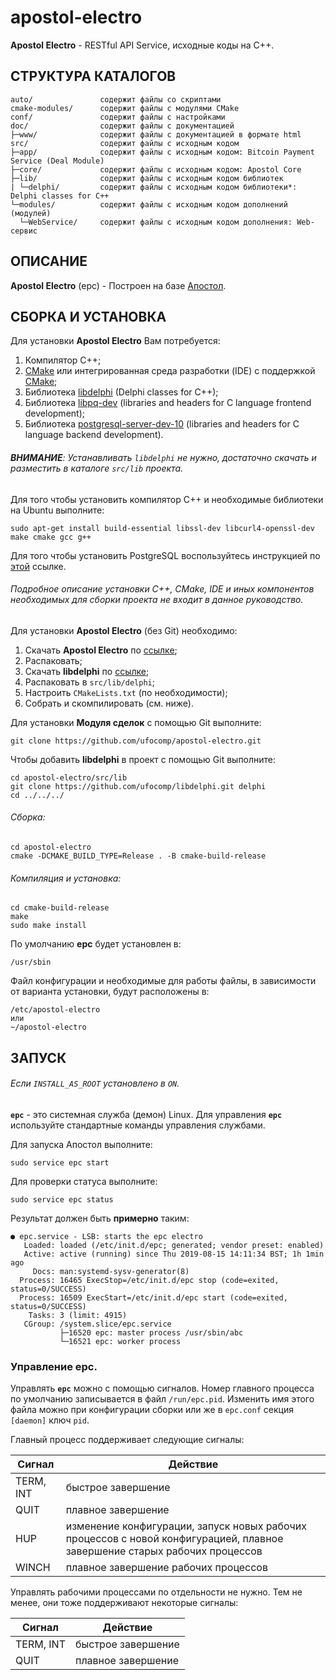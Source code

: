 # apostol-electro

**Apostol Electro** - RESTful API Service, исходные коды на C++.

СТРУКТУРА КАТАЛОГОВ
-

    auto/               содержит файлы со скриптами
    cmake-modules/      содержит файлы с модулями CMake
    conf/               содержит файлы с настройками
    doc/                содержит файлы с документацией
    ├─www/              содержит файлы с документацией в формате html
    src/                содержит файлы с исходным кодом
    ├─app/              содержит файлы с исходным кодом: Bitcoin Payment Service (Deal Module)
    ├─core/             содержит файлы с исходным кодом: Apostol Core
    ├─lib/              содержит файлы с исходным кодом библиотек
    | └─delphi/         содержит файлы с исходным кодом библиотеки*: Delphi classes for C++
    └─modules/          содержит файлы с исходным кодом дополнений (модулей)
      └─WebService/     содержит файлы с исходным кодом дополнения: Web-сервис

ОПИСАНИЕ
-

**Apostol Electro** (epc) - Построен на базе [Апостол](https://github.com/ufocomp/apostol).

СБОРКА И УСТАНОВКА
-
Для установки **Apostol Electro** Вам потребуется:

1. Компилятор C++;
1. [CMake](https://cmake.org) или интегрированная среда разработки (IDE) с поддержкой [CMake](https://cmake.org);
1. Библиотека [libdelphi](https://github.com/ufocomp/libdelphi/) (Delphi classes for C++);
1. Библиотека [libpq-dev](https://www.postgresql.org/download/) (libraries and headers for C language frontend development);
1. Библиотека [postgresql-server-dev-10](https://www.postgresql.org/download/) (libraries and headers for C language backend development).

###### **ВНИМАНИЕ**: Устанавливать `libdelphi` не нужно, достаточно скачать и разместить в каталоге `src/lib` проекта.

Для того чтобы установить компилятор C++ и необходимые библиотеки на Ubuntu выполните:
~~~
sudo apt-get install build-essential libssl-dev libcurl4-openssl-dev make cmake gcc g++
~~~

Для того чтобы установить PostgreSQL воспользуйтесь инструкцией по [этой](https://www.postgresql.org/download/) ссылке.

###### Подробное описание установки C++, CMake, IDE и иных компонентов необходимых для сборки проекта не входит в данное руководство. 

Для установки **Apostol Electro** (без Git) необходимо:

1. Скачать **Apostol Electro** по [ссылке](https://github.com/ufocomp/apostol-electro/archive/master.zip);
1. Распаковать;
1. Скачать **libdelphi** по [ссылке](https://github.com/ufocomp/libdelphi/archive/master.zip);
1. Распаковать в `src/lib/delphi`;
1. Настроить `CMakeLists.txt` (по необходимости);
1. Собрать и скомпилировать (см. ниже).

Для установки **Модуля сделок** с помощью Git выполните:
~~~
git clone https://github.com/ufocomp/apostol-electro.git
~~~

Чтобы добавить **libdelphi** в проект с помощью Git выполните:
~~~
cd apostol-electro/src/lib
git clone https://github.com/ufocomp/libdelphi.git delphi
cd ../../../
~~~

###### Сборка:
~~~
cd apostol-electro
cmake -DCMAKE_BUILD_TYPE=Release . -B cmake-build-release
~~~

###### Компиляция и установка:
~~~
cd cmake-build-release
make
sudo make install
~~~

По умолчанию **epc** будет установлен в:
~~~
/usr/sbin
~~~

Файл конфигурации и необходимые для работы файлы, в зависимости от варианта установки, будут расположены в: 
~~~
/etc/apostol-electro
или
~/apostol-electro
~~~

ЗАПУСК 
-
###### Если `INSTALL_AS_ROOT` установлено в `ON`.

**`epc`** - это системная служба (демон) Linux. 
Для управления **`epc`** используйте стандартные команды управления службами.

Для запуска Апостол выполните:
~~~
sudo service epc start
~~~

Для проверки статуса выполните:
~~~
sudo service epc status
~~~

Результат должен быть **примерно** таким:
~~~
● epc.service - LSB: starts the epc electro
   Loaded: loaded (/etc/init.d/epc; generated; vendor preset: enabled)
   Active: active (running) since Thu 2019-08-15 14:11:34 BST; 1h 1min ago
     Docs: man:systemd-sysv-generator(8)
  Process: 16465 ExecStop=/etc/init.d/epc stop (code=exited, status=0/SUCCESS)
  Process: 16509 ExecStart=/etc/init.d/epc start (code=exited, status=0/SUCCESS)
    Tasks: 3 (limit: 4915)
   CGroup: /system.slice/epc.service
           ├─16520 epc: master process /usr/sbin/abc
           └─16521 epc: worker process
~~~

### **Управление epc**.

Управлять **`epc`** можно с помощью сигналов.
Номер главного процесса по умолчанию записывается в файл `/run/epc.pid`. 
Изменить имя этого файла можно при конфигурации сборки или же в `epc.conf` секция `[daemon]` ключ `pid`. 

Главный процесс поддерживает следующие сигналы:

|Сигнал   |Действие          |
|---------|------------------|
|TERM, INT|быстрое завершение|
|QUIT     |плавное завершение|
|HUP	  |изменение конфигурации, запуск новых рабочих процессов с новой конфигурацией, плавное завершение старых рабочих процессов|
|WINCH    |плавное завершение рабочих процессов|	

Управлять рабочими процессами по отдельности не нужно. Тем не менее, они тоже поддерживают некоторые сигналы:

|Сигнал   |Действие          |
|---------|------------------|
|TERM, INT|быстрое завершение|
|QUIT	  |плавное завершение|
